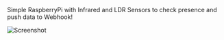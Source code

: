 Simple RaspberryPi with Infrared and LDR Sensors to check presence and push data to Webhook!

![Screenshot](https://github.com/viralgupta/Auto-Lights-RaspberryPi/assets/119971154/94d40fec-a384-4695-98ac-c1fdd816c444)
